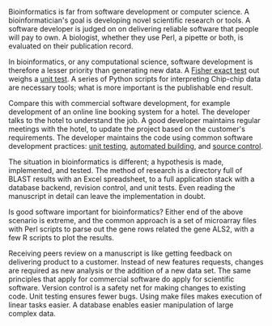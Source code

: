 Bioinformatics is far from software development or computer science. A bioinformatician's goal is developing novel scientific research or tools. A software developer is judged on on delivering reliable software that people will pay to own. A biologist, whether they use Perl, a pipette or both, is evaluated on their publication record.

In bioinformatics, or any computational science, software development is therefore a lesser priority than generating new data. A [Fisher exact test][fisher] out weighs a [unit test][unit]. A series of Python scripts for interpreting Chip-chip data are necessary tools; what is more important is the publishable end result.

Compare this with commercial software development, for example development of an online line booking system for a hotel. The developer talks to the hotel to understand the job. A good developer maintains regular meetings with the hotel, to update the project based on the customer's requirements. The developer maintains the code using common software development practices: [unit testing][unit], [automated building][build], and [source control][source].

The situation in bioinformatics is different; a hypothesis is made, implemented, and tested. The method of research is a directory full of BLAST results with an Excel spreadsheet, to a full application stack with a database backend, revision control, and unit tests. Even reading the manuscript in detail can leave the implementation in doubt.

Is good software important for bioinformatics? Either end of the above scenario is extreme, and the common approach is a set of microarray files with Perl scripts to parse out the gene rows related the gene ALS2, with a few R scripts to plot the results.

Receiving peers review on a manuscript is like getting feedback on delivering product to a customer. Instead of new features requests, changes are required as new analysis or the addition of a new data set. The same principles that apply for commercial software do apply for scientific software. Version control is a safety net for making changes to existing code. Unit testing ensures fewer bugs. Using make files makes execution of linear tasks easier. A database enables easier manipulation of large complex data.

[fisher]: http://en.wikipedia.org/wiki/Fisher%27s_exact_test
[unit]: http://en.wikipedia.org/wiki/Unit_testing
[build]: http://en.wikipedia.org/wiki/Build_Automation
[source]: http://en.wikipedia.org/wiki/Revision_control
